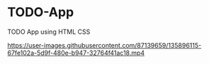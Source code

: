 

# TODO-App
TODO App using HTML CSS



https://user-images.githubusercontent.com/87139659/135896115-67fe102a-5d9f-480e-b947-32764f41ac18.mp4



